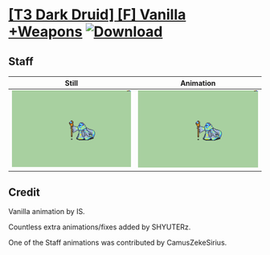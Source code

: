 # [\[T3 Dark Druid\] \[F\] Vanilla +Weapons](./) [![Download](https://img.shields.io/badge/Download--red?style=social&logo=github)](https://minhaskamal.github.io/DownGit/#/home?url=https://github.com/Klokinator/FE-Repo/tree/main/Battle%20Animations%2FMagi%20-%20Dark-Type%2F%5BT3%20Dark%20Druid%5D%20%5BF%5D%20Vanilla%20%2BWeapons%2F7.%20Staff)

## Staff

| Still | Animation |
| :---: | :-------: |
| ![Staff still](./Staff_000.png) | ![Staff](./Staff.gif) |

## Credit

Vanilla animation by IS. 

Countless extra animations/fixes added by SHYUTERz.

One of the Staff animations was contributed by CamusZekeSirius.
